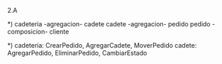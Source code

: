 2.A

*)
cadeteria -agregacion- cadete
cadete -agregacion- pedido
pedido -composicion- cliente

*)
cadeteria: CrearPedido, AgregarCadete, MoverPedido
cadete: AgregarPedido, EliminarPedido, CambiarEstado


